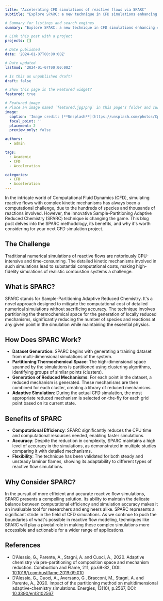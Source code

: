 ```yaml
---
title: "Accelerating CFD simulations of reactive flows via SPARC"
subtitle: "Explore SPARC: a new technique in CFD simulations enhancing speed and accuracy for complex reactive flows, combining computational efficiency and accuracy."

# Summary for listings and search engines
summary: "Explore SPARC: a new technique in CFD simulations enhancing speed and accuracy for complex reactive flows, combining computational efficiency and accuracy."

# Link this post with a project
projects: []

# Date published
date: '2024-01-07T00:00:00Z'

# Date updated
lastmod: '2024-01-07T00:00:00Z'

# Is this an unpublished draft?
draft: false

# Show this page in the Featured widget?
featured: true

# Featured image
# Place an image named `featured.jpg/png` in this page's folder and customize its options here.
image:
  caption: 'Image credit: [**Unsplash**](https://unsplash.com/photos/CpkOjOcXdUY)'
  focal_point: ''
  placement: 2
  preview_only: false

authors:
  - admin

tags:
  - Academic
  - CFD
  - Acceleration

categories:
  - CFD
  - Acceleration
---
```


In the intricate world of Computational Fluid Dynamics (CFD), simulating reactive flows with complex kinetic mechanisms has always been a computational challenge, due to the hundreds of species and thousands of reactions involved. However, the innovative Sample-Partitioning Adaptive Reduced Chemistry (SPARC) technique is changing the game. This blog post delves into the SPARC methodology, its benefits, and why it's worth considering for your next CFD simulation project.

## The Challenge
Traditional numerical simulations of reactive flows are notoriously CPU-intensive and time-consuming. The detailed kinetic mechanisms involved in such simulations lead to substantial computational costs, making high-fidelity simulations of realistic combustion systems a challenge.

## What is SPARC?
SPARC stands for Sample-Partitioning Adaptive Reduced Chemistry. It's a novel approach designed to mitigate the computational cost of detailed numerical simulations without sacrificing accuracy. The technique involves partitioning the thermochemical space for the generation of locally reduced mechanisms, significantly reducing the number of species and reactions at any given point in the simulation while maintaining the essential physics.

## How Does SPARC Work?
- **Dataset Generation**: SPARC begins with generating a training dataset from multi-dimensional simulations of the system.
- **Partitioning Thermochemical Space**: The high-dimensional space spanned by the simulations is partitioned using clustering algorithms, identifying groups of similar points (clusters).
- **Generation of Reduced Mechanisms**: For each point in the dataset, a reduced mechanism is generated. These mechanisms are then combined for each cluster, creating a library of reduced mechanisms.
- **Adaptive Simulation**: During the actual CFD simulation, the most appropriate reduced mechanism is selected on-the-fly for each grid point based on its current state.

## Benefits of SPARC
- **Computational Efficiency**: SPARC significantly reduces the CPU time and computational resources needed, enabling faster simulations.
- **Accuracy**: Despite the reduction in complexity, SPARC maintains a high level of accuracy in the simulations, as demonstrated in multiple studies comparing it with detailed mechanisms.
- **Flexibility**: The technique has been validated for both steady and unsteady laminar flames, showing its adaptability to different types of reactive flow simulations.

## Why Consider SPARC?
In the pursuit of more efficient and accurate reactive flow simulations, SPARC presents a compelling solution. Its ability to maintain the delicate balance between computational efficiency and simulation accuracy makes it an invaluable tool for researchers and engineers alike. SPARC represents a significant stride in the field of CFD simulations. As we continue to push the boundaries of what's possible in reactive flow modeling, techniques like SPARC will play a pivotal role in making these complex simulations more accessible and actionable for a wider range of applications.

## References
- D’Alessio, G., Parente, A., Stagni, A. and Cuoci, A., 2020. Adaptive chemistry via pre-partitioning of composition space and mechanism reduction. Combustion and Flame, 211, pp.68-82, DOI: [10.1016/j.combustflame.2019.09.010](https://doi.org/10.1016/j.combustflame.2019.09.010)
- D’Alessio, G., Cuoci, A., Aversano, G., Bracconi, M., Stagni, A. and Parente, A., 2020. Impact of the partitioning method on multidimensional adaptive-chemistry simulations. Energies, 13(10), p.2567, DOI: [10.3390/en13102567](https://doi.org/10.3390/en13102567)